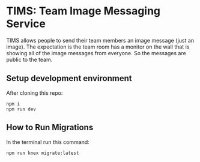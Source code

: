 # TIMS: Team Image Messaging Service

TIMS allows people to send their team members an image message (just an image). The expectation is the team room has a monitor on the wall that is showing all of the image messages from everyone. So the messages are public to the team.

## Setup development environment

After cloning this repo:

```shell
npm i
npm run dev
```
## How to Run Migrations

In the terminal run this command:

```shell
npm run knex migrate:latest
```
